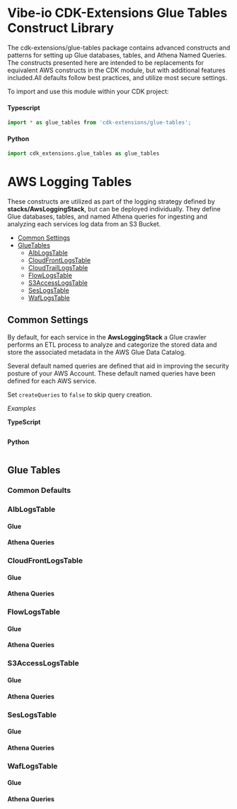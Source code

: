 # Vibe-io CDK-Extensions Glue Tables Construct Library
The cdk-extensions/glue-tables package contains advanced constructs and patterns
for setting up Glue databases, tables, and Athena Named Queries. The constructs
presented here are intended to be replacements for equivalent AWS constructs in
the CDK module, but with additional features included.All defaults follow best
practices, and utilize most secure settings.

To import and use this module within your CDK project:

#### Typescript
```typescript
import * as glue_tables from 'cdk-extensions/glue-tables';
```
#### Python
```python
import cdk_extensions.glue_tables as glue_tables
```

# AWS Logging Tables
These constructs are utilized as part of the logging strategy defined by
**stacks/AwsLoggingStack**, but can be deployed individually. They define Glue
databases, tables, and named Athena queries for ingesting and analyzing each services
log data from an S3 Bucket.
- [Common Settings](#CommonSettings)
- [GlueTables](#GlueTables)
  - [AlbLogsTable](#AlbLogsTable)
  - [CloudFrontLogsTable](#CloudFrontLogsTable)
  - [CloudTrailLogsTable](#CloudTrailLogsTable)
  - [FlowLogsTable](#FlowLogsTable)
  - [S3AccessLogsTable](#S3AccessLogsTable)
  - [SesLogsTable](#SesLogsTable)
  - [WafLogsTable](#WafLogsTable)

## Common Settings
By default, for each service in the **AwsLoggingStack** a Glue crawler performs
an ETL process to analyze and categorize the stored data and store the associated
metadata in the AWS Glue Data Catalog.

Several default named queries are defined that aid in improving the security posture
of your AWS Account. These default named queries have been defined for each AWS
service.

Set `createQueries` to `false` to skip query creation.

*Examples*

**TypeScript**
```typescript

```
**Python**
```Python

```

## Glue Tables
### Common Defaults

### AlbLogsTable

#### Glue

#### Athena Queries

### CloudFrontLogsTable

#### Glue

#### Athena Queries

### FlowLogsTable

#### Glue

#### Athena Queries


### S3AccessLogsTable

#### Glue

#### Athena Queries

### SesLogsTable

#### Glue

#### Athena Queries

### WafLogsTable

#### Glue

#### Athena Queries
